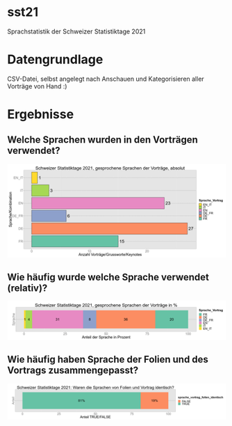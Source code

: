 # sst21
Sprachstatistik der Schweizer Statistiktage 2021

# Datengrundlage
CSV-Datei, selbst angelegt nach Anschauen und Kategorisieren aller Vorträge von Hand :)

# Ergebnisse

## Welche Sprachen wurden in den Vorträgen verwendet?
![](<figs/20210909_sprache-vortrag-absolut.png>)

## Wie häufig wurde welche Sprache verwendet (relativ)?
![](<figs/20210909_sprache-vortrag-relativ.png>)

## Wie häufig haben Sprache der Folien und des Vortrags zusammengepasst?
![](<figs/20210909_sprache-vortrag-identisch.png>)
